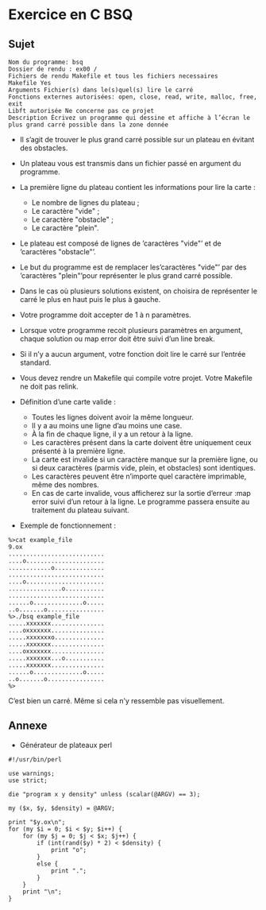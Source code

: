 # Exercice en C BSQ

## Sujet

```
Nom du programme: bsq
Dossier de rendu : ex00 /
Fichiers de rendu Makefile et tous les fichiers necessaires
Makefile Yes
Arguments Fichier(s) dans le(s)quel(s) lire le carré
Fonctions externes autorisées: open, close, read, write, malloc, free, exit
Libft autorisée Ne concerne pas ce projet
Description Écrivez un programme qui dessine et affiche à l’écran le plus grand carré possible dans la zone donnée
```
- Il s’agit de trouver le plus grand carré possible sur un plateau en évitant des obstacles.
- Un plateau vous est transmis dans un fichier passé en argument du programme.
- La première ligne du plateau contient les informations pour lire la carte :
    - Le nombre de lignes du plateau ;
    - Le caractère "vide" ;
    - Le caractère "obstacle" ;
    - Le caractère "plein".
- Le plateau est composé de lignes de ’caractères "vide"’ et de ’caractères "obstacle"’.
- Le but du programme est de remplacer les’caractères "vide"’ par des ’caractères "plein"’pour représenter le plus grand carré possible.
- Dans le cas où plusieurs solutions existent, on choisira de représenter le carré le plus en haut puis le plus à gauche.
- Votre programme doit accepter de 1 à n paramètres.
- Lorsque votre programme recoit plusieurs paramètres en argument, chaque solution ou map error doit être suivi d’un line break.
- Si il n’y a aucun argument, votre fonction doit lire le carré sur l’entrée standard.
- Vous devez rendre un Makefile qui compile votre projet. Votre Makefile ne doit pas relink.
- Définition d’une carte valide :
    - Toutes les lignes doivent avoir la même longueur.
    - Il y a au moins une ligne d’au moins une case.
    - À la fin de chaque ligne, il y a un retour à la ligne.
    - Les caractères présent dans la carte doivent être uniquement ceux présenté à la première ligne.
    - La carte est invalide si un caractère manque sur la première ligne, ou si deux caractères (parmis vide, plein, et obstacles) sont identiques.
    - Les caractères peuvent être n’importe quel caractère imprimable, même des nombres.
    - En cas de carte invalide, vous afficherez sur la sortie d’erreur :map error suivi d’un retour à la ligne. Le programme passera ensuite au traitement du plateau suivant.

- Exemple de fonctionnement :

```
%>cat example_file
9.ox
...........................
....o......................
............o..............
...........................
....o......................
...............o...........
...........................
......o..............o.....
..o.......o................
%>./bsq example_file
.....xxxxxxx...............
....oxxxxxxx...............
.....xxxxxxxo..............
.....xxxxxxx...............
....oxxxxxxx...............
.....xxxxxxx...o...........
.....xxxxxxx...............
......o..............o.....
..o.......o................
%>
```

C’est bien un carré. Même si cela n’y ressemble pas visuellement.


## Annexe

- Générateur de plateaux perl

```
#!/usr/bin/perl

use warnings;
use strict;

die "program x y density" unless (scalar(@ARGV) == 3);

my ($x, $y, $density) = @ARGV;

print "$y.ox\n";
for (my $i = 0; $i < $y; $i++) {
    for (my $j = 0; $j < $x; $j++) {
        if (int(rand($y) * 2) < $density) {
            print "o";
        }
        else {
            print ".";
        }
    }
    print "\n";
}
```

